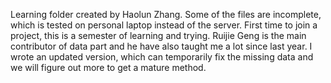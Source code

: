 Learning folder created by Haolun Zhang.
Some of the files are incomplete, which is tested on personal laptop instead of the server. 
First time to join a project, this is a semester of learning and trying. Ruijie Geng is the main contributor of data part and he have also taught me a lot since last year.
I wrote an updated version, which can temporarily fix the missing data and we will figure out more to get a mature method.